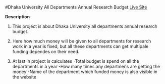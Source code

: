 #Dhaka University All Departments Annual Research Budget
[Live Site](https://determined-pare-60aa06.netlify.app/)

**Description**

1. This project is about Dhaka University all departments annual research budget.

2. Here how much money will be given to all departments for research work in a year is fixed, but all these departments can get multipale funding dependes on their need. 

3. At last in project is calculates
    -Total budget is spend on all the departments in a year
    -How many times any departmens are getting the money
    -Name of the department which funded money is also visible in the website